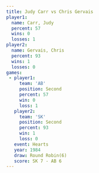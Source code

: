```yaml
---
title: Judy Carr vs Chris Gervais
player1:              
  name: Carr, Judy    
  percent: 57         
  wins: 0             
  losses: 1           
player2:              
  name: Gervais, Chris
  percent: 93         
  wins: 1             
  losses: 0           
games:
 - player1:          
     team: 'AB'      
     position: Second
     percent: 57     
     win: 0          
     loss: 1         
   player2:          
     team: 'SK'      
     position: Second
     percent: 93     
     win: 1          
     loss: 0         
   event: Hearts       
   year: 1984          
   draw: Round Robin(6)
   score: SK 7 - AB 6  
---
```

